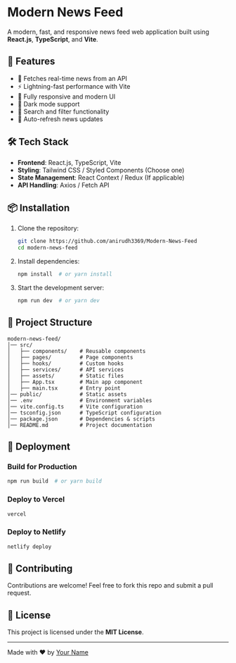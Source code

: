 # Modern News Feed

A modern, fast, and responsive news feed web application built using **React.js**, **TypeScript**, and **Vite**.

## 🚀 Features

- 📰 Fetches real-time news from an API
- ⚡ Lightning-fast performance with Vite
- 🎨 Fully responsive and modern UI
- 🌙 Dark mode support
- 🔎 Search and filter functionality
- 🔄 Auto-refresh news updates

## 🛠️ Tech Stack

- **Frontend**: React.js, TypeScript, Vite
- **Styling**: Tailwind CSS / Styled Components (Choose one)
- **State Management**: React Context / Redux (If applicable)
- **API Handling**: Axios / Fetch API

## 📦 Installation

1. Clone the repository:
   ```sh
   git clone https://github.com/anirudh3369/Modern-News-Feed
   cd modern-news-feed
   ```

2. Install dependencies:
   ```sh
   npm install  # or yarn install
   ```

3. Start the development server:
   ```sh
   npm run dev  # or yarn dev
   ```
   
## 📁 Project Structure

```
modern-news-feed/
│── src/
│   ├── components/    # Reusable components
│   ├── pages/         # Page components
│   ├── hooks/         # Custom hooks
│   ├── services/      # API services
│   ├── assets/        # Static files
│   ├── App.tsx        # Main app component
│   ├── main.tsx       # Entry point
│── public/            # Static assets
│── .env               # Environment variables
│── vite.config.ts     # Vite configuration
│── tsconfig.json      # TypeScript configuration
│── package.json       # Dependencies & scripts
│── README.md          # Project documentation
```

## 🚀 Deployment

### Build for Production

```sh
npm run build  # or yarn build
```

### Deploy to Vercel

```sh
vercel
```

### Deploy to Netlify

```sh
netlify deploy
```

## 🙌 Contributing

Contributions are welcome! Feel free to fork this repo and submit a pull request.

## 📜 License

This project is licensed under the **MIT License**.

---

Made with ❤️ by [Your Name](https://github.com/your-username/)
